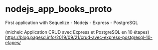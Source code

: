 # nodejs_app_books_proto
First application with Sequelize - Nodejs - Express - PostgreSQL 

(michelc Application CRUD avec Express et PostgreSQL en 10 étapes) https://blog.pagesd.info/2019/09/21/crud-avec-express-postgresql-10-etapes/
